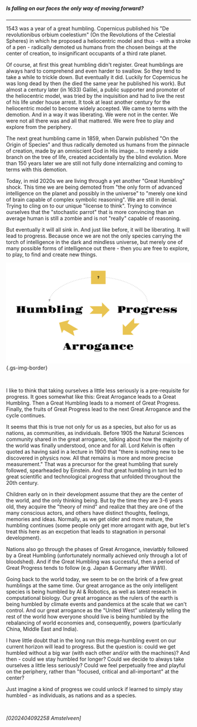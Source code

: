 ##### _Is falling on our faces the only way of moving forward?_

---

1543 was a year of a great humbling. Copernicus published his "De revolutionibus orbium coelestium" (On the Revolutions of the Celestial Spheres) in which he proposed a heliocentric model and thus - with a stroke of a pen - radically demoted us humans from the chosen beings at the center of creation, to insignificant occupants of a third rate planet.

Of course, at first this great humbling didn't register. Great humblings are always hard to comprehend and even harder to swallow. So they tend to take a while to trickle down. But eventually it did. Luckily for Copernicus he was long dead by then (he died the same year he published his work). But almost a century later (in 1633) Galilei, a public supporter and promoter of the heliocentric model, was tried by the inquisition and had to live the rest of his life under house arrest. It took at least another century for the heliocentric model to become widely accepted. We came to terms with the demotion. And in a way it was liberating. We were not in the center. We were not all there was and all that mattered. We were free to play and explore from the periphery.

The next great humbling came in 1859, when Darwin published "On the Origin of Species" and thus radically demoted us humans from the pinnacle of creation, made by an omniscient God in His image... to merely a side branch on the tree of life, created accidentally by the blind evolution. More than 150 years later we are still not fully done internalizing and coming to terms with this demotion.

Today, in mid 2020s we are living through a yet another "Great Humbling" shock. This time we are being demoted from "the only form of advanced intelligence on the planet and possibly in the universe" to "merely one kind of brain capable of complex symbolic reasoning". We are still in denial. Trying to cling on to our unique "license to think". Trying to convince ourselves that the "stochastic parrot" that is more convincing than an average human is still a zombie and is not "really" capable of reasoning.

But eventually it will all sink in. And just like before, it will be liberating. It will lead to progress. Because once we are not the only species carrying the torch of intelligence in the dark and mindless universe, but merely one of many possible forms of intelligence out there - then you are free to explore, to play, to find and create new things.

![Arrogance, Humbling, Progress loop](./img/progress-is-humbling.jpg "Arrogance, Humbling, Progress loop"){.gs-img-border}

<br />

I like to think that taking ourselves a little less seriously is a pre-requisite for progress. It goes somewhat like this: Great Arrogance leads to a Great Humbling. Then a Great Humbling leads to a moment of Great Progress. Finally, the fruits of Great Progress lead to the next Great Arrogance and the cycle continues.

It seems that this is true not only for us as a species, but also for us as nations, as communities, as individuals. Before 1905 the Natural Sciences community shared in the great arrogance, talking about how the majority of the world was finally understood, once and for all. Lord Kelvin is often quoted as having said in a lecture in 1900 that "there is nothing new to be discovered in physics now. All that remains is more and more precise measurement." That was a precursor for the great humbling that surely followed, spearheaded by Einstein. And that great humbling in turn led to great scientific and technological progress that unfolded throughout the 20th century.

Children early on in their development assume that they are the center of the world, and the only thinking being. But by the time they are 3-6 years old, they acquire the "theory of mind" and realize that they are one of the many conscious actors, and others have distinct thoughts, feelings, memories and ideas. Normally, as we get older and more mature, the humbling continues (some people only get more arrogant with age, but let's treat this here as an excpetion that leads to stagnation in personal development).

Nations also go through the phases of Great Arrogance, ineviatbly followed by a Great Humbling (unfortunately normally achieved only through a lot of bloodshed). And if the Great Humbling was successful, then a period of Great Progress tends to follow (e.g. Japan  & Germany after WWII).

Going back to the world today, we seem to be on the brink of a few great humblings at the same time. Our great arrogance as the only intelligent species is being humbled by AI & Robotics, as well as latest reseach in computational biology. Our great arrogance as the rulers of the earth is being humbled by climate events and pandemics at the scale that we can't control. And our great arrogance as the "United West" unilaterally telling the rest of the world how everyone should live is being humbled by the rebalancing of world economies and,
consequently, powers (particularly China, Middle East and India).

I have little doubt that in the long run this mega-humbling event on our current horizon will lead to progress. But the question is: could we get humbled without a big war (with each other and/or with the machines)? And then - could we stay humbled for longer? Could we decide to always take ourselves a little less seriously? Could we feel perpetually free and playful on the periphery, rather than "focused, critical and all-important" at the center?

Just imagine a kind of progress we could unlock if learned to simply stay humbled - as individuals, as nations and as a species.


<br />

_[0202404092258 Amstelveen]_